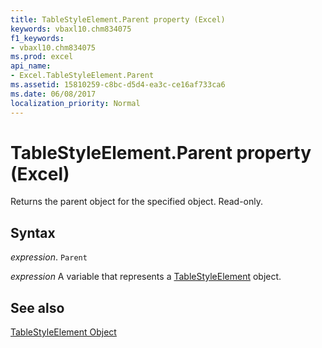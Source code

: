 ```yaml
---
title: TableStyleElement.Parent property (Excel)
keywords: vbaxl10.chm834075
f1_keywords:
- vbaxl10.chm834075
ms.prod: excel
api_name:
- Excel.TableStyleElement.Parent
ms.assetid: 15810259-c8bc-d5d4-ea3c-ce16af733ca6
ms.date: 06/08/2017
localization_priority: Normal
---
```



# TableStyleElement.Parent property (Excel)

Returns the parent object for the specified object. Read-only.


## Syntax

_expression_. `Parent`

_expression_ A variable that represents a [TableStyleElement](./Excel.TableStyleElement.md) object.


## See also


[TableStyleElement Object](Excel.TableStyleElement.md)

